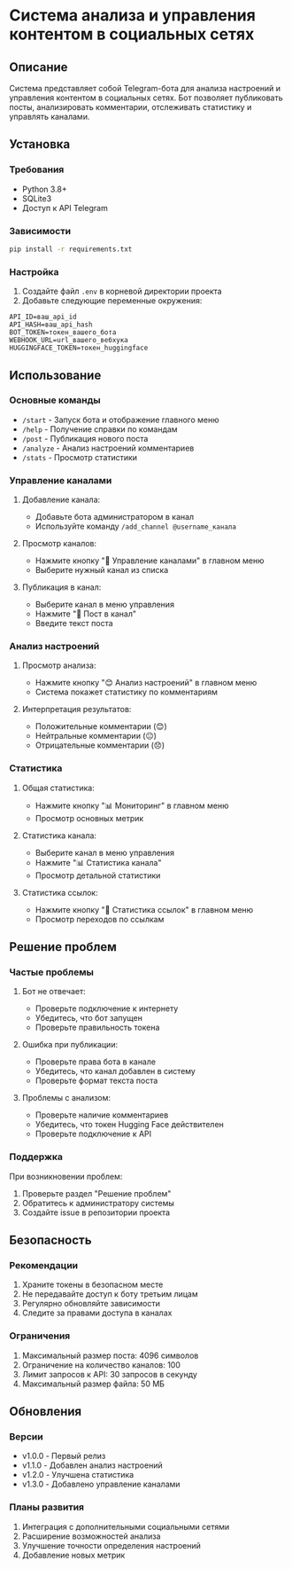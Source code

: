 # Система анализа и управления контентом в социальных сетях

## Описание
Система представляет собой Telegram-бота для анализа настроений и управления контентом в социальных сетях. Бот позволяет публиковать посты, анализировать комментарии, отслеживать статистику и управлять каналами.

## Установка

### Требования
- Python 3.8+
- SQLite3
- Доступ к API Telegram

### Зависимости
```bash
pip install -r requirements.txt
```

### Настройка
1. Создайте файл `.env` в корневой директории проекта
2. Добавьте следующие переменные окружения:
```env
API_ID=ваш_api_id
API_HASH=ваш_api_hash
BOT_TOKEN=токен_вашего_бота
WEBHOOK_URL=url_вашего_вебхука
HUGGINGFACE_TOKEN=токен_huggingface
```

## Использование

### Основные команды
- `/start` - Запуск бота и отображение главного меню
- `/help` - Получение справки по командам
- `/post` - Публикация нового поста
- `/analyze` - Анализ настроений комментариев
- `/stats` - Просмотр статистики

### Управление каналами
1. Добавление канала:
   - Добавьте бота администратором в канал
   - Используйте команду `/add_channel @username_канала`

2. Просмотр каналов:
   - Нажмите кнопку "📢 Управление каналами" в главном меню
   - Выберите нужный канал из списка

3. Публикация в канал:
   - Выберите канал в меню управления
   - Нажмите "📝 Пост в канал"
   - Введите текст поста

### Анализ настроений
1. Просмотр анализа:
   - Нажмите кнопку "😊 Анализ настроений" в главном меню
   - Система покажет статистику по комментариям

2. Интерпретация результатов:
   - Положительные комментарии (😊)
   - Нейтральные комментарии (😐)
   - Отрицательные комментарии (😞)

### Статистика
1. Общая статистика:
   - Нажмите кнопку "📊 Мониторинг" в главном меню
   - Просмотр основных метрик

2. Статистика канала:
   - Выберите канал в меню управления
   - Нажмите "📊 Статистика канала"
   - Просмотр детальной статистики

3. Статистика ссылок:
   - Нажмите кнопку "🔗 Статистика ссылок" в главном меню
   - Просмотр переходов по ссылкам

## Решение проблем

### Частые проблемы
1. Бот не отвечает:
   - Проверьте подключение к интернету
   - Убедитесь, что бот запущен
   - Проверьте правильность токена

2. Ошибка при публикации:
   - Проверьте права бота в канале
   - Убедитесь, что канал добавлен в систему
   - Проверьте формат текста поста

3. Проблемы с анализом:
   - Проверьте наличие комментариев
   - Убедитесь, что токен Hugging Face действителен
   - Проверьте подключение к API

### Поддержка
При возникновении проблем:
1. Проверьте раздел "Решение проблем"
2. Обратитесь к администратору системы
3. Создайте issue в репозитории проекта

## Безопасность

### Рекомендации
1. Храните токены в безопасном месте
2. Не передавайте доступ к боту третьим лицам
3. Регулярно обновляйте зависимости
4. Следите за правами доступа в каналах

### Ограничения
1. Максимальный размер поста: 4096 символов
2. Ограничение на количество каналов: 100
3. Лимит запросов к API: 30 запросов в секунду
4. Максимальный размер файла: 50 МБ

## Обновления

### Версии
- v1.0.0 - Первый релиз
- v1.1.0 - Добавлен анализ настроений
- v1.2.0 - Улучшена статистика
- v1.3.0 - Добавлено управление каналами

### Планы развития
1. Интеграция с дополнительными социальными сетями
2. Расширение возможностей анализа
3. Улучшение точности определения настроений
4. Добавление новых метрик


